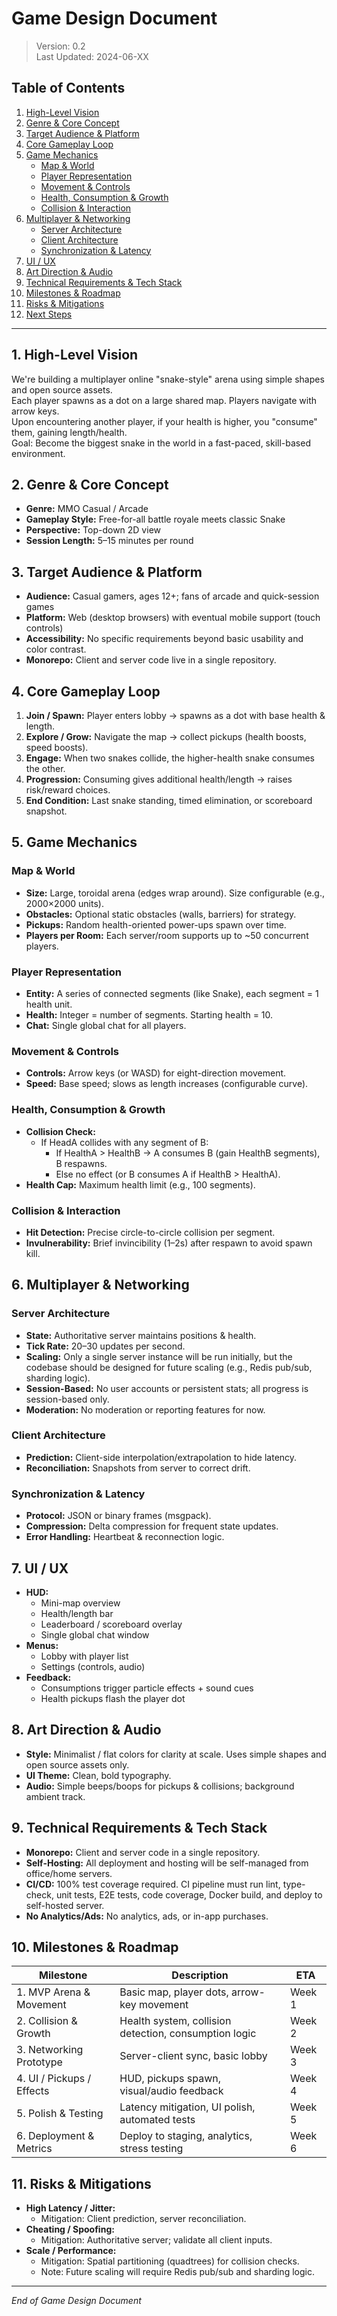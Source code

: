 # Game Design Document

> Version: 0.2  
> Last Updated: 2024-06-XX

## Table of Contents

1. [High-Level Vision](#high-level-vision)  
2. [Genre & Core Concept](#genre-core-concept)  
3. [Target Audience & Platform](#target-audience-platform)  
4. [Core Gameplay Loop](#core-gameplay-loop)  
5. [Game Mechanics](#game-mechanics)  
   - [Map & World](#map-world)  
   - [Player Representation](#player-representation)  
   - [Movement & Controls](#movement-controls)  
   - [Health, Consumption & Growth](#health-consumption-growth)  
   - [Collision & Interaction](#collision-interaction)  
6. [Multiplayer & Networking](#multiplayer-networking)  
   - [Server Architecture](#server-architecture)  
   - [Client Architecture](#client-architecture)  
   - [Synchronization & Latency](#synchronization-latency)  
7. [UI / UX](#ui-ux)  
8. [Art Direction & Audio](#art-direction-audio)  
9. [Technical Requirements & Tech Stack](#technical-requirements-tech-stack)  
10. [Milestones & Roadmap](#milestones-roadmap)  
11. [Risks & Mitigations](#risks-mitigations)  
12. [Next Steps](#next-steps)  

---

## 1. High-Level Vision

We're building a multiplayer online "snake-style" arena using simple shapes and open source assets.  
Each player spawns as a dot on a large shared map. Players navigate with arrow keys.  
Upon encountering another player, if your health is higher, you "consume" them, gaining length/health.  
Goal: Become the biggest snake in the world in a fast-paced, skill-based environment.

## 2. Genre & Core Concept

- **Genre:** MMO Casual / Arcade  
- **Gameplay Style:** Free-for-all battle royale meets classic Snake  
- **Perspective:** Top-down 2D view  
- **Session Length:** 5–15 minutes per round

## 3. Target Audience & Platform

- **Audience:** Casual gamers, ages 12+; fans of arcade and quick-session games  
- **Platform:** Web (desktop browsers) with eventual mobile support (touch controls)  
- **Accessibility:** No specific requirements beyond basic usability and color contrast.  
- **Monorepo:** Client and server code live in a single repository.

## 4. Core Gameplay Loop

1. **Join / Spawn:** Player enters lobby → spawns as a dot with base health & length.  
2. **Explore / Grow:** Navigate the map → collect pickups (health boosts, speed boosts).  
3. **Engage:** When two snakes collide, the higher-health snake consumes the other.  
4. **Progression:** Consuming gives additional health/length → raises risk/reward choices.  
5. **End Condition:** Last snake standing, timed elimination, or scoreboard snapshot.

## 5. Game Mechanics

### Map & World
- **Size:** Large, toroidal arena (edges wrap around). Size configurable (e.g., 2000×2000 units).  
- **Obstacles:** Optional static obstacles (walls, barriers) for strategy.  
- **Pickups:** Random health-oriented power-ups spawn over time.
- **Players per Room:** Each server/room supports up to ~50 concurrent players.

### Player Representation
- **Entity:** A series of connected segments (like Snake), each segment = 1 health unit.  
- **Health:** Integer = number of segments. Starting health = 10.  
- **Chat:** Single global chat for all players.

### Movement & Controls
- **Controls:** Arrow keys (or WASD) for eight-direction movement.  
- **Speed:** Base speed; slows as length increases (configurable curve).  

### Health, Consumption & Growth
- **Collision Check:**  
  - If HeadA collides with any segment of B:  
    - If HealthA > HealthB → A consumes B (gain HealthB segments), B respawns.  
    - Else no effect (or B consumes A if HealthB > HealthA).  
- **Health Cap:** Maximum health limit (e.g., 100 segments).  

### Collision & Interaction
- **Hit Detection:** Precise circle-to-circle collision per segment.  
- **Invulnerability:** Brief invincibility (1–2s) after respawn to avoid spawn kill.

## 6. Multiplayer & Networking

### Server Architecture
- **State:** Authoritative server maintains positions & health.  
- **Tick Rate:** 20–30 updates per second.  
- **Scaling:** Only a single server instance will be run initially, but the codebase should be designed for future scaling (e.g., Redis pub/sub, sharding logic).  
- **Session-Based:** No user accounts or persistent stats; all progress is session-based only.
- **Moderation:** No moderation or reporting features for now.

### Client Architecture 
- **Prediction:** Client-side interpolation/extrapolation to hide latency.  
- **Reconciliation:** Snapshots from server to correct drift.

### Synchronization & Latency
- **Protocol:** JSON or binary frames (msgpack).  
- **Compression:** Delta compression for frequent state updates.  
- **Error Handling:** Heartbeat & reconnection logic.

## 7. UI / UX

- **HUD:**  
  - Mini-map overview  
  - Health/length bar  
  - Leaderboard / scoreboard overlay  
  - Single global chat window
- **Menus:**  
  - Lobby with player list  
  - Settings (controls, audio)  
- **Feedback:**  
  - Consumptions trigger particle effects + sound cues  
  - Health pickups flash the player dot

## 8. Art Direction & Audio

- **Style:** Minimalist / flat colors for clarity at scale. Uses simple shapes and open source assets only.  
- **UI Theme:** Clean, bold typography.  
- **Audio:** Simple beeps/boops for pickups & collisions; background ambient track.

## 9. Technical Requirements & Tech Stack

- **Monorepo:** Client and server code in a single repository.
- **Self-Hosting:** All deployment and hosting will be self-managed from office/home servers.
- **CI/CD:** 100% test coverage required. CI pipeline must run lint, type-check, unit tests, E2E tests, code coverage, Docker build, and deploy to self-hosted server.
- **No Analytics/Ads:** No analytics, ads, or in-app purchases.

## 10. Milestones & Roadmap

| Milestone                       | Description                                            | ETA      |
|---------------------------------|--------------------------------------------------------|----------|
| 1. MVP Arena & Movement         | Basic map, player dots, arrow-key movement             | Week 1   |
| 2. Collision & Growth           | Health system, collision detection, consumption logic  | Week 2   |
| 3. Networking Prototype         | Server-client sync, basic lobby                        | Week 3   |
| 4. UI / Pickups / Effects       | HUD, pickups spawn, visual/audio feedback              | Week 4   |
| 5. Polish & Testing             | Latency mitigation, UI polish, automated tests         | Week 5   |
| 6. Deployment & Metrics         | Deploy to staging, analytics, stress testing           | Week 6   |

## 11. Risks & Mitigations

- **High Latency / Jitter:**  
  - Mitigation: Client prediction, server reconciliation.
- **Cheating / Spoofing:**  
  - Mitigation: Authoritative server; validate all client inputs.
- **Scale / Performance:**  
  - Mitigation: Spatial partitioning (quadtrees) for collision checks.  
  - Note: Future scaling will require Redis pub/sub and sharding logic.

---
*End of Game Design Document*  